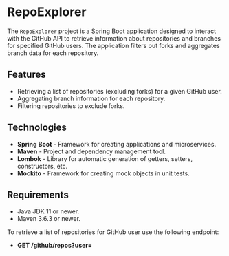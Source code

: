# RepoExplorer

The `RepoExplorer` project is a Spring Boot application designed to interact with the GitHub API to retrieve information about repositories and branches for specified GitHub users. The application filters out forks and aggregates branch data for each repository.

## Features

- Retrieving a list of repositories (excluding forks) for a given GitHub user.
- Aggregating branch information for each repository.
- Filtering repositories to exclude forks.

## Technologies

- **Spring Boot** - Framework for creating applications and microservices.
- **Maven** - Project and dependency management tool.
- **Lombok** - Library for automatic generation of getters, setters, constructors, etc.
- **Mockito** - Framework for creating mock objects in unit tests.

## Requirements

- Java JDK 11 or newer.
- Maven 3.6.3 or newer.

To retrieve a list of repositories for GitHub user use the following endpoint: 
 - **GET /github/repos?user=<username>**


